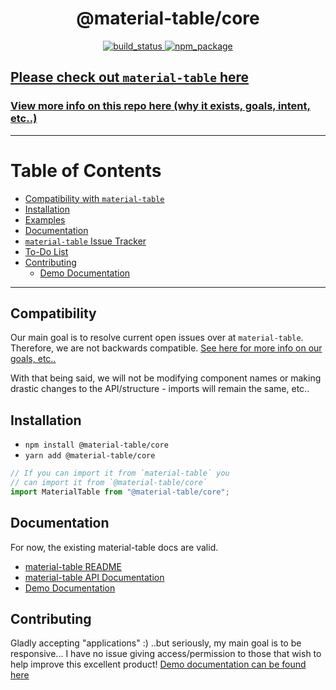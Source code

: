 <div align="center">

  <h1>@material-table/core</h1>

  <p align="center">
    <a href="https://travis-ci.org/oze4/material-table-core.svg?branch=master">
      <img 
        title="build_status" 
        src="https://travis-ci.org/oze4/material-table-core.svg?branch=master"
      >
    </a>
    <a href="https://coveralls.io/github/oze4/dev-apijunky?branch=master">
      <img 
        title="npm_package" 
        src="https://badge.fury.io/js/%40material-table%2Fcore.svg"
      ></a>
  </p>

</div>

## [Please check out `material-table` here](https://github.com/mbrn/material-table)

### [View more info on this repo here (why it exists, goals, intent, etc..)](/.github/MoreInfo.md)

---

# Table of Contents

 - [Compatibility with `material-table`](#compatibility)
 - [Installation](#installation)
 - [Examples](https://oze4.github.io/material-table-core/)
 - [Documentation](#documentation)
 - [`material-table` Issue Tracker](https://oze4.github.io/material-table-core/#/issue-tracker)
 - [To-Do List](https://oze4.github.io/material-table-core/#/to-do)
 - [Contributing](#contributing)
   - [Demo Documentation](/.github/DemoDocumentation.md)

---

## Compatibility

Our main goal is to resolve current open issues over at `material-table`. Therefore, we are not backwards compatible. [See here for more info on our goals, etc..](/.github/MoreInfo.md)

With that being said, we will not be modifying component names or making drastic changes to the API/structure - imports will remain the same, etc..


## Installation

 - `npm install @material-table/core`
 - `yarn add @material-table/core`

```javascript
// If you can import it from `material-table` you
// can import it from `@material-table/core`
import MaterialTable from "@material-table/core";
```

## Documentation

For now, the existing material-table docs are valid.

  - [material-table README](https://github.com/mbrn/material-table/blob/master/README.md)
  - [material-table API Documentation](https://material-table.com)
  - [Demo Documentation](/.github/DemoDocumentation.md)

## Contributing

Gladly accepting "applications" :) ..but seriously, my main goal is to be responsive... I have no issue giving access/permission to those that wish to help improve this excellent product! [Demo documentation can be found here](/.github/DemoDocumentation.md)


